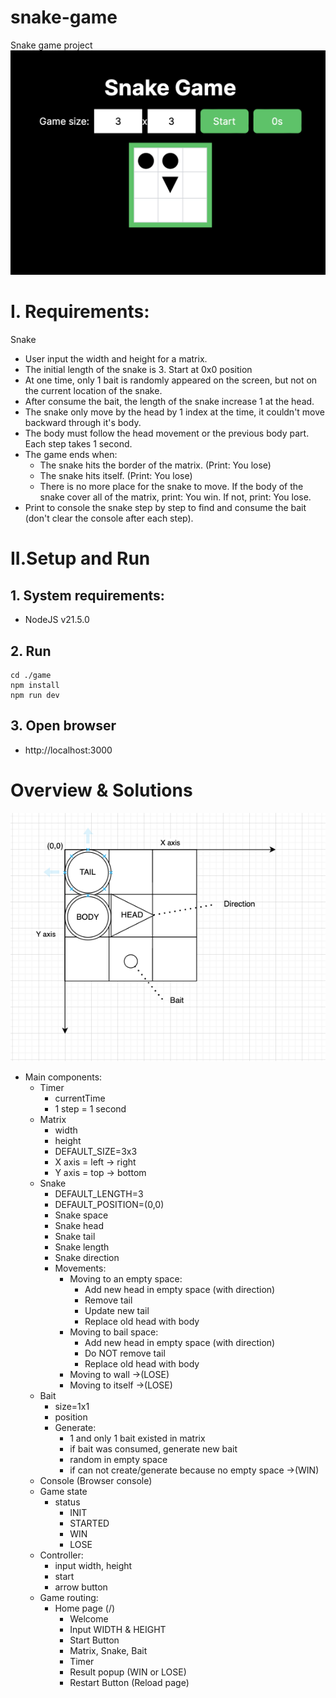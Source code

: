 # snake-game
Snake game project
![alt text](./docs/img/game.png)

# I. Requirements: 
Snake
- User input the width and height for a matrix.
- The initial length of the snake is 3. Start at 0x0 position
- At one time, only 1 bait is randomly appeared on the screen, but not on the current location of the snake.
- After consume the bait, the length of the snake increase 1 at the head.
- The snake only move by the head by 1 index at the time, it couldn't move backward through it's body.
- The body must follow the head movement or the previous body part. Each step takes 1 second.
- The game ends when:
  + The snake hits the border of the matrix. (Print: You lose)
  + The snake hits itself. (Print: You lose)
  + There is no more place for the snake to move. If the body of the snake cover all of the matrix, print: You win. If not, print: You lose.
- Print to console the snake step by step to find and consume the bait (don't clear the console after each step).


# II.Setup and Run
## 1. System requirements:
- NodeJS v21.5.0
## 2. Run
```
cd ./game
npm install
npm run dev
```
## 3. Open browser
- http://localhost:3000


# Overview & Solutions
![alt text](./docs/img/image.png)
- Main components:
    + Timer
        + currentTime
        + 1 step = 1 second
    + Matrix 
      + width
      + height
      + DEFAULT_SIZE=3x3
      + X axis = left -> right
      + Y axis = top -> bottom
    + Snake 
      + DEFAULT_LENGTH=3
      + DEFAULT_POSITION=(0,0)
      + Snake space
      + Snake head
      + Snake tail
      + Snake length
      + Snake direction
      + Movements:
        + Moving to an empty space:
          + Add new head in empty space (with direction)
          + Remove tail
          + Update new tail
          + Replace old head with body
        + Moving to bail space:
          + Add new head in empty space (with direction)
          + Do NOT remove tail
          + Replace old head with body
        + Moving to wall ->(LOSE)
        + Moving to itself ->(LOSE)
    + Bait
      + size=1x1
      + position
      + Generate:
        + 1 and only 1 bait existed in matrix
        + if bait was consumed, generate new bait
        + random in empty space
        + if can not create/generate because no empty space ->(WIN)
    + Console (Browser console)
    + Game state  
      + status
        + INIT
        + STARTED
        + WIN
        + LOSE
    + Controller:
      + input width, height
      + start
      + arrow button
    + Game routing:
      + Home page (/)
        + Welcome
        + Input WIDTH & HEIGHT
        + Start Button
        + Matrix, Snake, Bait
        + Timer
        + Result popup (WIN or LOSE)
        + Restart Button (Reload page)
        
  

  

